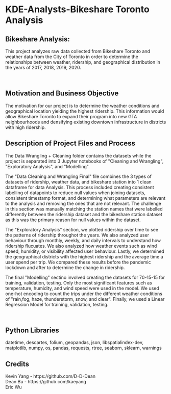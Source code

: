# KDE-Analysts-Bikeshare Toronto Analysis

<h2>Bikeshare Analysis:</h2>

<p>
This project analyzes raw data collected from Bikeshare Toronto and weather data from the City of Toronto in order to determine the relationships between weather, ridership, and geographical distribution in the years of 2017, 2018, 2019, 2020.
</p>

<br>

<h2>Motivation and Business Objective</h2>

<p>
The motivation for our project is to determine the weather conditions and geographical location yielding the highest ridership. This information would allow Bikeshare Toronto to expand their program into new GTA neighbourhoods and densifying existing downtown infrastructure in districts with high ridership.

<br>
  
<h2>Description of Project Files and Process</h2>
The Data Wrangling + Cleaning folder contains the datasets while the project is separated into 3 Jupyter notebooks of "Cleaning and Wrangling", "Exploratory Analysis", and "Modelling".

The "Data Cleaning and Wrangling Final" file combines the 3 types of datasets of ridership, weather data, and bikeshare station into 1 clean dataframe for data Analysis. This process included creating consistent labelling of datapoints to reduce null values when joining datasets, consistent timestamp format, and determining what parameters are relevant to the analysis and removing the ones that are not relevant. The challenge in this section was manually matching the station names that were labelled differently between the ridership dataset and the bikeshare station dataset as this was the primary reason for null values within the dataset. 

The "Exploratory Analysis" section, we plotted ridership over time to see the patterns of ridership throughot the years. We also analyzed user behaviour through monthly, weekly, and daily intervals to understand how ridership flucuates. We also analyzed how weather events such as wind speed, humidity, or visibility affected user behaviour. Lastly, we determined the geographical districts with the highest ridership and the average time a user spend per trip. We compared these results before the pandemic lockdown and after to determine the change in ridership.

The final "Modelling" sectino involved creating the datasets for 70-15-15 for training, validation, testing. Only the most significant features such as temperature, humidity, and wind speed were used in the model. We used one-hot encoding to count the trips under the different weather conditions of "rain,fog, haze, thunderstorm, snow, and clear". Finally, we used a Linear Regression Model for training, validation, testing. 

<br>

<h2> Python Libraries </h2>
datetime, descartes, folium, geopandas, json, libspatialindex-dev, matplotlib, numpy, os, pandas, requests, rtree, seaborn, sklearn, warnings

<br>

<h2> Credits </h2>
Kevin Yang - https://github.com/D-D-Dean
<br>
Dean Bu - https://github.com/kaeyang
<br>
Eric Wu
